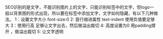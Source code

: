 SEO识别的是文字，不能识别图片上的文字，只能识别标签中的文字，但logo一般以背景图的形式出现，所以要在标签中添加文字，文字如何隐藏，有以下几种做法。
		1：设置文字大小 font-size:0
        2: 首行缩进属性 text-indent  使用负值要足够大
        3：使用行高 足够让文字出去，然后做溢出裁切
        4: 高度设置为0  用padding撑开 ，做溢出裁切
        5: 让文字透明